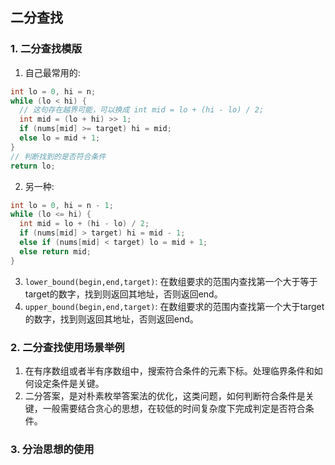 ## 二分查找

### 1. 二分查找模版

1. 自己最常用的:

```c++
int lo = 0, hi = n;
while (lo < hi) {
  // 这句存在越界可能，可以换成 int mid = lo + (hi - lo) / 2;
  int mid = (lo + hi) >> 1;
  if (nums[mid] >= target) hi = mid;
  else lo = mid + 1;
}
// 判断找到的是否符合条件
return lo;
```

2. 另一种:

```c++
int lo = 0, hi = n - 1;
while (lo <= hi) {
  int mid = lo + (hi - lo) / 2;
  if (nums[mid] > target) hi = mid - 1;
  else if (nums[mid] < target) lo = mid + 1;
  else return mid;
}

```

3. `lower_bound(begin,end,target)`: 在数组要求的范围内查找第一个大于等于target的数字，找到则返回其地址，否则返回end。
4. `upper_bound(begin,end,target)`: 在数组要求的范围内查找第一个大于target的数字，找到则返回其地址，否则返回end。

### 2. 二分查找使用场景举例

1. 在有序数组或者半有序数组中，搜索符合条件的元素下标。处理临界条件和如何设定条件是关键。
2. 二分答案，是对朴素枚举答案法的优化，这类问题，如何判断符合条件是关键，一般需要结合贪心的思想，在较低的时间复杂度下完成判定是否符合条件。

### 3. 分治思想的使用

